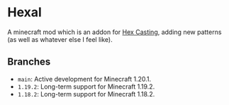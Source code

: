 # Hexal

A minecraft mod which is an addon for [Hex Casting](https://github.com/gamma-delta/HexMod/), adding new patterns (as well as whatever else I feel like).

## Branches

* `main`: Active development for Minecraft 1.20.1.
* `1.19.2`: Long-term support for Minecraft 1.19.2.
* `1.18.2`: Long-term support for Minecraft 1.18.2.
